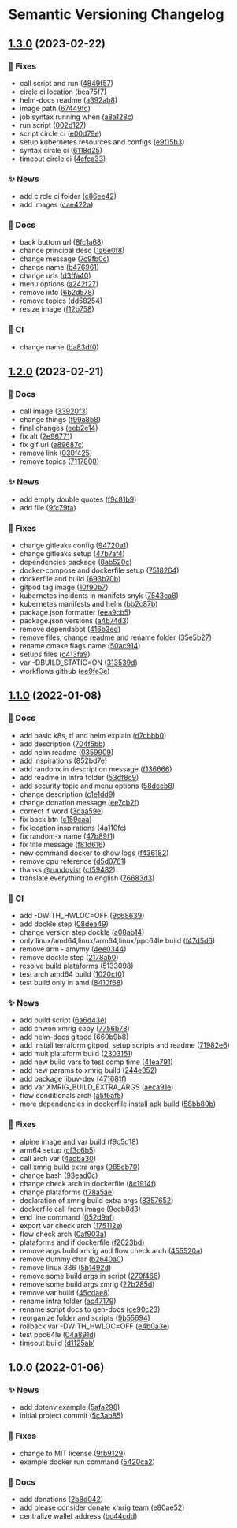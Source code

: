# Semantic Versioning Changelog

## [1.3.0](https://github.com/ci-monk/docker-crypto-miner/compare/1.2.0...1.3.0) (2023-02-22)


### :bug: Fixes

* call script and run ([4849f57](https://github.com/ci-monk/docker-crypto-miner/commit/4849f57031144c2fc98ee9bbdbdc82356381ba67))
* circle ci location ([bea75f7](https://github.com/ci-monk/docker-crypto-miner/commit/bea75f701e56c3dbe521b6e69a7f821cb477d8eb))
* helm-docs readme ([a392ab8](https://github.com/ci-monk/docker-crypto-miner/commit/a392ab883db20309dfc2b1ff33b258da89678b9a))
* image path ([67449fc](https://github.com/ci-monk/docker-crypto-miner/commit/67449fc4388f7b87c9071d912b6db6961df9f3ef))
* job syntax running when ([a8a128c](https://github.com/ci-monk/docker-crypto-miner/commit/a8a128c20d41d80f9533332b365feba1de2dbc22))
* run script ([002d127](https://github.com/ci-monk/docker-crypto-miner/commit/002d12768abe0a2aa433caec0040f413890694d6))
* script circle ci ([e00d79e](https://github.com/ci-monk/docker-crypto-miner/commit/e00d79ee591b9d6f25015d87a27c9e2658f78a43))
* setup kubernetes resources and configs ([e9f15b3](https://github.com/ci-monk/docker-crypto-miner/commit/e9f15b373323e553c997b80ada8ff64e3086e414))
* syntax circle ci ([6118d25](https://github.com/ci-monk/docker-crypto-miner/commit/6118d25e8989ac2ed099768d9c341d88aca62e06))
* timeout circle ci ([4cfca33](https://github.com/ci-monk/docker-crypto-miner/commit/4cfca3323dc62702301850260de5b0c4ccaba162))


### :sparkles: News

* add circle ci folder ([c86ee42](https://github.com/ci-monk/docker-crypto-miner/commit/c86ee421b86a5b2a9367b35c6b0600573b234835))
* add images ([cae422a](https://github.com/ci-monk/docker-crypto-miner/commit/cae422ab52ca0d791bdd9b1298a8460aeef2b444))


### :memo: Docs

* back buttom url ([8fc1a68](https://github.com/ci-monk/docker-crypto-miner/commit/8fc1a68c2c9ea208d9d43619aaae8ebc6b32a679))
* chance principal desc ([1a6e0f8](https://github.com/ci-monk/docker-crypto-miner/commit/1a6e0f8764f8d5886dc71aa56a4991f3987604a5))
* change message ([7c9fb0c](https://github.com/ci-monk/docker-crypto-miner/commit/7c9fb0c42ecc433fd23e6fe46a810ea50e65a0d3))
* change name ([b476961](https://github.com/ci-monk/docker-crypto-miner/commit/b476961d33f791beb0c4d0728fa74b16a680dd01))
* change urls ([d3ffa40](https://github.com/ci-monk/docker-crypto-miner/commit/d3ffa407e27d610f9cfecd544d32c6699fcbf9e9))
* menu options ([a242f27](https://github.com/ci-monk/docker-crypto-miner/commit/a242f27527d0697b3c858f1f19b2342ebe17abd6))
* remove info ([6b2d578](https://github.com/ci-monk/docker-crypto-miner/commit/6b2d578002d62ec5f52c17ac914ed187016fe946))
* remove topics ([dd58254](https://github.com/ci-monk/docker-crypto-miner/commit/dd58254793b5c78471b72d471ac9e278c0b9d639))
* resize image ([f12b758](https://github.com/ci-monk/docker-crypto-miner/commit/f12b758fdde93bed4f0f67e9f1c8736de1ee0741))


### :repeat: CI

* change name ([ba83df0](https://github.com/ci-monk/docker-crypto-miner/commit/ba83df02adfb3b956d9c870334a27ba0d0a632da))

## [1.2.0](https://github.com/ci-monk/docker-crypto-miner/compare/1.1.0...1.2.0) (2023-02-21)


### :memo: Docs

* call image ([33920f3](https://github.com/ci-monk/docker-crypto-miner/commit/33920f3281e94d85eb75a0a99e2e98d06dfcb87a))
* change things ([f99a8b8](https://github.com/ci-monk/docker-crypto-miner/commit/f99a8b81dbe54805db9b553e55ea4e83aba32792))
* final changes ([eeb2e14](https://github.com/ci-monk/docker-crypto-miner/commit/eeb2e14de39c4ad46fd319bd7504429c1f404507))
* fix alt ([2e96771](https://github.com/ci-monk/docker-crypto-miner/commit/2e9677182fb750f0797b5ab618427954f308c72d))
* fix gif url ([e89687c](https://github.com/ci-monk/docker-crypto-miner/commit/e89687c40c0423ea5e9cb06590208f27b5baee4f))
* remove link ([030f425](https://github.com/ci-monk/docker-crypto-miner/commit/030f425122531061ebe7f85bc8175f00f9fa24ac))
* remove topics ([7117800](https://github.com/ci-monk/docker-crypto-miner/commit/7117800dd5f1941e6dc3b5cf56b06cc859b9b658))


### :sparkles: News

* add empty double quotes ([f9c81b9](https://github.com/ci-monk/docker-crypto-miner/commit/f9c81b98c4c56d48c9eb72a6ba2da95dccd30f17))
* add file ([9fc79fa](https://github.com/ci-monk/docker-crypto-miner/commit/9fc79faa269fd9f77c47b8f6a7c90c77a6e7413d))


### :bug: Fixes

* change gitleaks config ([94720a1](https://github.com/ci-monk/docker-crypto-miner/commit/94720a1202f334cea2f96af662e16af0cfc88564))
* change gitleaks setup ([47b7af4](https://github.com/ci-monk/docker-crypto-miner/commit/47b7af4505993ae8386fc93d3e52e59a05413416))
* dependencies package ([8ab520c](https://github.com/ci-monk/docker-crypto-miner/commit/8ab520c8b307f70a281c159aeea68bf9baa4aaff))
* docker-compose and dockerfile setup ([7518264](https://github.com/ci-monk/docker-crypto-miner/commit/751826456416375c4c05f744f9507fae8004a858))
* dockerfile and build ([693b70b](https://github.com/ci-monk/docker-crypto-miner/commit/693b70b36d038489d5c0d70d35ee46fe8b149e73))
* gitpod tag image ([10f90b7](https://github.com/ci-monk/docker-crypto-miner/commit/10f90b7d9319340e6442ff4e2e7db4274b393c59))
* kubernetes incidents in manifets snyk ([7543ca8](https://github.com/ci-monk/docker-crypto-miner/commit/7543ca8ad0f9b4c16db496567a9e388b20fefef4))
* kubernetes manifests and helm ([bb2c87b](https://github.com/ci-monk/docker-crypto-miner/commit/bb2c87bbd8dd3916b08e21e781d434ff0e29f4fd))
* package.json formatter ([eea9cb5](https://github.com/ci-monk/docker-crypto-miner/commit/eea9cb5c69d035de5a5c9947f4c5a3d93336a85b))
* package.json versions ([a4b74d3](https://github.com/ci-monk/docker-crypto-miner/commit/a4b74d338d6f2d4450adbf09d8afdc10c2149ca5))
* remove dependabot ([416b3ed](https://github.com/ci-monk/docker-crypto-miner/commit/416b3ed9bc468d589a59de6fbc1c9c6337644045))
* remove files, change readme and rename folder ([35e5b27](https://github.com/ci-monk/docker-crypto-miner/commit/35e5b271f606437c484b3c820b56423f171b0e4f))
* rename cmake flags name ([50ac914](https://github.com/ci-monk/docker-crypto-miner/commit/50ac9147369202ddcb9559cce7f892ccffc8305f))
* setups files ([c413fa9](https://github.com/ci-monk/docker-crypto-miner/commit/c413fa9de4e640f2142384358f14124d497c190d))
* var -DBUILD_STATIC=ON ([313539d](https://github.com/ci-monk/docker-crypto-miner/commit/313539d9a563c2ece3dc4a761818bdeaa022ac85))
* workflows github ([ee9fe3e](https://github.com/ci-monk/docker-crypto-miner/commit/ee9fe3e1fbd4459fb87334d9bdd2316646a32b4c))

## [1.1.0](https://github.com/lpmatos/docker-crypto-miner/compare/1.0.0...1.1.0) (2022-01-08)


### :memo: Docs

* add basic k8s, tf and helm explain ([d7cbbb0](https://github.com/lpmatos/docker-crypto-miner/commit/d7cbbb07f180fa20360e6cd910b656a9c6562923))
* add description ([704f5bb](https://github.com/lpmatos/docker-crypto-miner/commit/704f5bb673e038fc379002b8e37dcdde93eeef09))
* add helm readme ([0359909](https://github.com/lpmatos/docker-crypto-miner/commit/0359909fee5e56596e9f97f14fb1ba7d3f706e14))
* add inspirations ([852bd7e](https://github.com/lpmatos/docker-crypto-miner/commit/852bd7eeb4a8c193af7392943eb24d771eac04ac))
* add randonx in description message ([f136666](https://github.com/lpmatos/docker-crypto-miner/commit/f136666b4c94603f0fb5f1e5edfb9f2b20b9eaa1))
* add readme in infra folder ([53df8c9](https://github.com/lpmatos/docker-crypto-miner/commit/53df8c9362e9c48194b9bffdb2269e2864d80492))
* add security topic and menu options ([58decb8](https://github.com/lpmatos/docker-crypto-miner/commit/58decb8e78d8bb8fba58925e2a605e124a717a10))
* change description ([c1e1dd9](https://github.com/lpmatos/docker-crypto-miner/commit/c1e1dd99d005514ea04be41d34bdaa3f29fb24be))
* change donation message ([ee7cb2f](https://github.com/lpmatos/docker-crypto-miner/commit/ee7cb2f23a0a409d7ba7dc212018199141e111b1))
* correct if word ([3daa59e](https://github.com/lpmatos/docker-crypto-miner/commit/3daa59e6c869326f6a501021668bafc71e0fe66e))
* fix back btn ([c159caa](https://github.com/lpmatos/docker-crypto-miner/commit/c159caa6749e6bf6808e63c6c30f73d46ad99b31))
* fix location inspirations ([4a110fc](https://github.com/lpmatos/docker-crypto-miner/commit/4a110fc0e137d2ba4491d7635ebab3c4fb86e716))
* fix random-x name ([47b89f1](https://github.com/lpmatos/docker-crypto-miner/commit/47b89f1fd3bc2583ab6398ee0075ae8ee282778b))
* fix title message ([f81d616](https://github.com/lpmatos/docker-crypto-miner/commit/f81d616130018e1d9e42456485b69ebce92c4b4a))
* new command docker to show logs ([f436182](https://github.com/lpmatos/docker-crypto-miner/commit/f436182f68f85a1d7a4ee6c83ef9f709adc8f2d9))
* remove cpu reference ([d5d0761](https://github.com/lpmatos/docker-crypto-miner/commit/d5d0761b905beea12145914fbc1966e10863c7a0))
* thanks [@rundqvist](https://github.com/rundqvist) ([cf59482](https://github.com/lpmatos/docker-crypto-miner/commit/cf5948282b18a223504d3fcca8cc0d5d430e6093))
* translate everything to english ([76683d3](https://github.com/lpmatos/docker-crypto-miner/commit/76683d3ab4f9f3c651976da4af044b50022d0c60))


### :repeat: CI

* add -DWITH_HWLOC=OFF ([9c68639](https://github.com/lpmatos/docker-crypto-miner/commit/9c68639a7baa5eda2582708b1423e37432d0e077))
* add dockle step ([08dea49](https://github.com/lpmatos/docker-crypto-miner/commit/08dea49940e4a1096fa4b20c8b7ac8c0e0cf069f))
* change version step dockle ([a08ab14](https://github.com/lpmatos/docker-crypto-miner/commit/a08ab14c3ba9997fab242753638a5fd3e3f9d6f8))
* only linux/amd64,linux/arm64,linux/ppc64le build ([f47d5d6](https://github.com/lpmatos/docker-crypto-miner/commit/f47d5d6edcebbf9b9bce65543d7f0c9dfc16d69b))
* remove arm - amymy ([4ee0344](https://github.com/lpmatos/docker-crypto-miner/commit/4ee03445efeb44dba5fd2d404a226c5d0fc608ad))
* remove dockle step ([2178ab0](https://github.com/lpmatos/docker-crypto-miner/commit/2178ab0f5c48873ff8d32dbe4b8e88a6bfd14568))
* resolve build plataforms ([5133098](https://github.com/lpmatos/docker-crypto-miner/commit/5133098a9c290a0462bf091a027c97081e6a111b))
* test arch amd64 build ([1020cf0](https://github.com/lpmatos/docker-crypto-miner/commit/1020cf0027a21a69a9999ee993363c9d82285811))
* test build only in amd ([8410f68](https://github.com/lpmatos/docker-crypto-miner/commit/8410f6882c78fa701d5fc30e372abc362417bb07))


### :sparkles: News

* add build script ([6a6d43e](https://github.com/lpmatos/docker-crypto-miner/commit/6a6d43e1e696ebbe3eaa725606f6a9741eb339eb))
* add chwon xmrig copy ([7756b78](https://github.com/lpmatos/docker-crypto-miner/commit/7756b7806d01cc57f782944f22316476daaa82a1))
* add helm-docs gitpod ([660b9b8](https://github.com/lpmatos/docker-crypto-miner/commit/660b9b89023eeaa5280e6bbaeebc9046062ee0f5))
* add install terraform gitpod, setup scripts and readme ([71982e6](https://github.com/lpmatos/docker-crypto-miner/commit/71982e6f1cae6a259267616b241c30d881ebf4e4))
* add mult plataform build ([2303151](https://github.com/lpmatos/docker-crypto-miner/commit/2303151ca543aa1d7317da60d414df190305cbd8))
* add new build vars to test comp time ([41ea791](https://github.com/lpmatos/docker-crypto-miner/commit/41ea79172aa9ac380129c1a7e752fe122f387a11))
* add new params to xmrig build ([244e352](https://github.com/lpmatos/docker-crypto-miner/commit/244e352d77788ea881ed1e213f24fa33db1378c5))
* add package libuv-dev ([471681f](https://github.com/lpmatos/docker-crypto-miner/commit/471681fa27f531c969c0ed7637ed9e4331862715))
* add var XMRIG_BUILD_EXTRA_ARGS ([aeca91e](https://github.com/lpmatos/docker-crypto-miner/commit/aeca91ea6deec163739d6e6c5ab16243184848f4))
* flow conditionals arch ([a5f5af5](https://github.com/lpmatos/docker-crypto-miner/commit/a5f5af54b71dfde602002d10da1f760bcd4cb61e))
* more dependencies in dockerfile install apk build ([58bb80b](https://github.com/lpmatos/docker-crypto-miner/commit/58bb80b989c3ef7f1fe644e91950b7fd36ae82c3))


### :bug: Fixes

* alpine image and var build ([f9c5d18](https://github.com/lpmatos/docker-crypto-miner/commit/f9c5d18f61974a54dc0e16ac0a4a251b4aa04ebb))
* arm64 setup ([cf3c6b5](https://github.com/lpmatos/docker-crypto-miner/commit/cf3c6b5f1309d412e077de93dc3620da295a3915))
* call arch var ([4adba30](https://github.com/lpmatos/docker-crypto-miner/commit/4adba30e3cedde8523a31622b0f3fa25ec07dd45))
* call xmrig build extra args ([985eb70](https://github.com/lpmatos/docker-crypto-miner/commit/985eb70814ebe1a4ee4a7ddc3454664263f3b9d1))
* change bash ([93ead0c](https://github.com/lpmatos/docker-crypto-miner/commit/93ead0c26be64a8d9f572a00b8cbf4e80bd5cb88))
* change check arch in dockerfile ([8c1914f](https://github.com/lpmatos/docker-crypto-miner/commit/8c1914fe3d3e14d36bd3e99ecf5917a447ea7669))
* change plataforms ([f78a5ae](https://github.com/lpmatos/docker-crypto-miner/commit/f78a5aed58d0b164a610b01afe6b7db13ca18753))
* declaration of xmrig build extra args ([8357652](https://github.com/lpmatos/docker-crypto-miner/commit/8357652bd3e3ba4ca2ad19e216e1aa139325e547))
* dockerfile call from image ([9ecb8d3](https://github.com/lpmatos/docker-crypto-miner/commit/9ecb8d3da0e3e792c602077cc67df19b4ec5831f))
* end line command ([052d9af](https://github.com/lpmatos/docker-crypto-miner/commit/052d9af73ae5f5152f146d144dee23283cacc5b8))
* export var check arch ([175112e](https://github.com/lpmatos/docker-crypto-miner/commit/175112e6420550735bf3e1398e95f31a9a5dceaa))
* flow check arch ([0af903a](https://github.com/lpmatos/docker-crypto-miner/commit/0af903a5e94d63d80a683875616cf4d95683242a))
* plataforms and if dockerfile ([f2623bd](https://github.com/lpmatos/docker-crypto-miner/commit/f2623bdab171859ee052252d2eaddebe499d6ff4))
* remove args build xmrig and flow check arch ([455520a](https://github.com/lpmatos/docker-crypto-miner/commit/455520a22624191d9744a813c90723e5c503886a))
* remove dummy char ([b2640a0](https://github.com/lpmatos/docker-crypto-miner/commit/b2640a0eae032b2530437814e34a6d6cc90ec0b4))
* remove linux 386 ([5b1492d](https://github.com/lpmatos/docker-crypto-miner/commit/5b1492da1a397d3fb1ce3d587e10fa4ce356bae3))
* remove some build args in script ([270f466](https://github.com/lpmatos/docker-crypto-miner/commit/270f466d3902ca83410b447d1eac4d0f2ac38133))
* remove some build args xmrig ([22b285d](https://github.com/lpmatos/docker-crypto-miner/commit/22b285d13ea306ea0fb3143061ac4059706f58c3))
* remove var build ([45cdae8](https://github.com/lpmatos/docker-crypto-miner/commit/45cdae887e32735066ad58358c0a14c42b0a7b62))
* rename infra folder ([ac47179](https://github.com/lpmatos/docker-crypto-miner/commit/ac47179815c417ae4bd498db3e8aced3518434ca))
* rename script docs to gen-docs ([ce90c23](https://github.com/lpmatos/docker-crypto-miner/commit/ce90c2350e12d31a38e748501bc840abb53bda0a))
* reorganize folder and scripts ([9b55694](https://github.com/lpmatos/docker-crypto-miner/commit/9b55694c13e6c188a3fd6a6b5b1db7009ab4e5ad))
* rollback var -DWITH_HWLOC=OFF ([e4b0a3e](https://github.com/lpmatos/docker-crypto-miner/commit/e4b0a3eaedf69d6d84ed607dd9e305b13d17d67d))
* test ppc64le ([04a891d](https://github.com/lpmatos/docker-crypto-miner/commit/04a891d6b59f8e7108134d6eb0f692b7cd658a38))
* timeout build ([d1125ab](https://github.com/lpmatos/docker-crypto-miner/commit/d1125abd2f8bfd849cd5498ce551cbc4792446db))

## 1.0.0 (2022-01-06)


### :sparkles: News

* add dotenv example ([5afa298](https://github.com/lpmatos/docker-crypto-miner/commit/5afa2981c514be0b3ed6634975c2d39e0c5c49ad))
* initial project commit ([5c3ab85](https://github.com/lpmatos/docker-crypto-miner/commit/5c3ab8502d55d3fcb61c02a71b17522eb5c5a4b2))


### :bug: Fixes

* change to MIT license ([9fb9129](https://github.com/lpmatos/docker-crypto-miner/commit/9fb91292d46909b6a26a082b7e85f47a1447f675))
* example docker run command ([5420ca2](https://github.com/lpmatos/docker-crypto-miner/commit/5420ca22acf16989b226d1f9ce23ebbf658c9dbd))


### :memo: Docs

* add donations ([2b8d042](https://github.com/lpmatos/docker-crypto-miner/commit/2b8d0429cccdf0ac112f8115736be43cc33de7e5))
* add please consider donate xmrig team ([e80ae52](https://github.com/lpmatos/docker-crypto-miner/commit/e80ae527d381e218891ef106a9bc19052816989d))
* centralize wallet address ([bc44cdd](https://github.com/lpmatos/docker-crypto-miner/commit/bc44cdd9f7bc2e752457635276ebd6c9a4031200))
